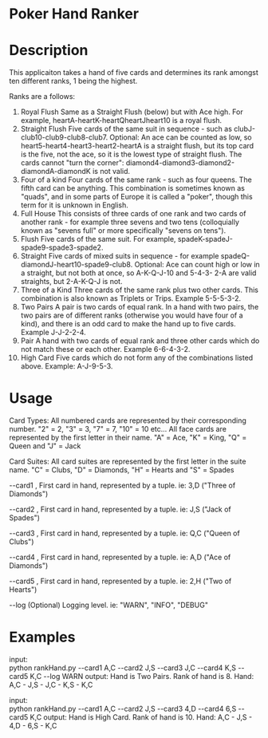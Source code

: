 # Poker Hand Ranker

Description
===========
This applicaiton takes a hand of five cards and determines its rank amongst ten different ranks, 1 being the highest.

Ranks are a follows:
1. Royal Flush
Same as a Straight Flush (below) but with Ace high. For example, heartA-heartK-heartQheartJheart10
is a royal flush.
2. Straight Flush
Five cards of the same suit in sequence - such as clubJ-club10-club9-club8-club7. Optional: An
ace can be counted as low, so heart5-heart4-heart3-heart2-heartA is a straight flush, but its top
card is the five, not the ace, so it is the lowest type of straight flush. The cards cannot "turn the
corner": diamond4-diamond3-diamond2-diamondA-diamondK is not valid.
3. Four of a kind
Four cards of the same rank - such as four queens. The fifth card can be anything. This
combination is sometimes known as "quads", and in some parts of Europe it is called a "poker",
though this term for it is unknown in English.
4. Full House
This consists of three cards of one rank and two cards of another rank - for example three
sevens and two tens (colloquially known as "sevens full" or more specifically "sevens on tens").
5. Flush
Five cards of the same suit. For example, spadeK-spadeJ-spade9-spade3-spade2.
6. Straight
Five cards of mixed suits in sequence - for example spadeQ-diamondJ-heart10-spade9-club8.
Optional: Ace can count high or low in a straight, but not both at once, so A-K-Q-J-10 and 5-4-3-
2-A are valid straights, but 2-A-K-Q-J is not.
7. Three of a Kind
Three cards of the same rank plus two other cards. This combination is also known as Triplets or
Trips. Example 5-5-5-3-2.
8. Two Pairs
A pair is two cards of equal rank. In a hand with two pairs, the two pairs are of different ranks
(otherwise you would have four of a kind), and there is an odd card to make the hand up to five
cards. Example J-J-2-2-4.
9. Pair
A hand with two cards of equal rank and three other cards which do not match these or each
other. Example 6-6-4-3-2.
10. High Card
Five cards which do not form any of the combinations listed above. Example: A-J-9-5-3.



Usage
=====
Card Types:
All numbered cards are represented by their corresponding number.
"2" = 2, "3" = 3, "7" = 7, "10" =  10 etc...
All face cards are represented by the first letter in their name.
"A" = Ace, "K" = King, "Q" = Queen and "J" = Jack

Card Suites:
All card suites are represented by the first letter in the suite name.
"C" = Clubs, "D" = Diamonds, "H" = Hearts and "S" = Spades

--card1 <type>,<suite>
	First card in hand, represented by a tuple. ie: 3,D ("Three of Diamonds")
	
--card2 <type>,<suite>
	First card in hand, represented by a tuple. ie: J,S ("Jack of Spades")
	
--card3 <type>,<suite>
	First card in hand, represented by a tuple. ie: Q,C ("Queen of Clubs")
	
--card4 <type>,<suite>
	First card in hand, represented by a tuple. ie: A,D ("Ace of Diamonds")
	
--card5 <type>,<suite>
	First card in hand, represented by a tuple. ie: 2,H ("Two of Hearts")

--log <loglevel>
	(Optional) Logging level. ie: "WARN", "INFO", "DEBUG"
	
	
Examples
========
input:	
	python rankHand.py --card1 A,C --card2 J,S --card3 J,C --card4 K,S --card5 K,C --log WARN 
output:
	Hand is Two Pairs.
	Rank of hand is 8.
	Hand: A,C - J,S - J,C - K,S - K,C
	
input:	
	python rankHand.py --card1 A,C --card2 J,S --card3 4,D --card4 6,S --card5 K,C
output:
	Hand is High Card.
	Rank of hand is 10.
	Hand: A,C - J,S - 4,D - 6,S - K,C